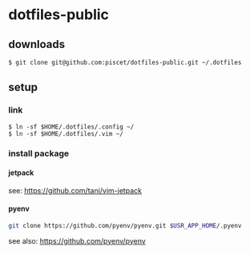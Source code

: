 # dotfiles-public

## downloads

```bash
$ git clone git@github.com:piscet/dotfiles-public.git ~/.dotfiles
```

## setup

### link

```
$ ln -sf $HOME/.dotfiles/.config ~/
$ ln -sf $HOME/.dotfiles/.vim ~/
```

### install package

#### jetpack

see:
https://github.com/tani/vim-jetpack

#### pyenv

```bash
git clone https://github.com/pyenv/pyenv.git $USR_APP_HOME/.pyenv
```

see also:
https://github.com/pyenv/pyenv

